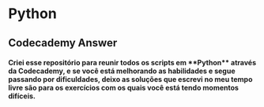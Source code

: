 # Python

<h2>Codecademy Answer</h2> 

<h4>Criei esse repositório para reunir todos os scripts em **Python** através da Codecademy, e se você está melhorando as habilidades e segue passando por dificuldades, deixo as soluções que escrevi no meu tempo livre são para os exercícios com os quais você está tendo momentos difíceis.
